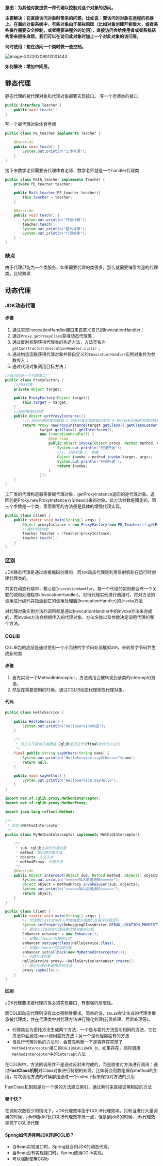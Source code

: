 ﻿﻿**意图：为其他对象提供一种代理以控制对这个对象的访问。**

**主要解决：在直接访问对象时带来的问题，比如说：要访问的对象在远程的机器上。在面向对象系统中，有些对象由于某些原因（比如对象创建开销很大，或者某些操作需要安全控制，或者需要进程外的访问），直接访问会给使用者或者系统结构带来很多麻烦，我们可以在访问此对象时加上一个对此对象的访问层。**

**何时使用：想在访问一个类时做一些控制。**

![image-20220209012001443](E:\学习笔记\typora\img\image-20220209012001443.png)

**如何解决：增加中间层。**
## 静态代理
静态代理的被代理对象和代理对象都要实现接口。
写一个老师类的接口

```java
public interface Teacher {
    public void teach();
}

```
写一个被代理对象体育老师

```java
public class PE_teacher implements Teacher {

    @Override
    public void teach() {
        System.out.println("上体育课");
    }
}
```
接下来数学老师需要去代理体育老师，数学老师就是一个handler代理类

```java
public class Math_teacher implements Teacher {
    private PE_teacher teacher;

    public Math_teacher(PE_teacher teacher){
        this.teacher = teacher;
    }

    @Override
    public void teach() {
        System.out.println("开始代理");
        teacher.teach();
        System.out.println("额外补课");
        System.out.println("代理结束");
    }
}

```
### 缺点

由于代理只能为一个类服务，如果需要代理的类很多，那么就需要编写大量的代理类，比较繁琐

## 动态代理

### JDK动态代理

#### 步骤

1. 通过实现InvocationHandler接口来自定义自己的InvocationHandler；
2. 通过`Proxy.getProxyClass`获得动态代理类；
3. 通过反射机制获得代理类的构造方法，方法签名为`getConstructor(InvocationHandler.class)`；
4. 通过构造函数获得代理对象并将自定义的`InvocationHandler`实例对象传为参数传入；
5. 通过代理对象调用目标方法；

```java
//自己封装一个代理类工厂
public class ProxyFactory {
    //目标对象
    private Object target;

    public ProxyFactory(Object target){
        this.target = target;
    }
	//返回增强后的类
    public Object getProxyInstance(){
        //1.目标对象的类加载器 2.目标对象实现的接口类型 3.执行目标对象的方法时触发此方法
        return Proxy.newProxyInstance(target.getClass().getClassLoader(),
                target.getClass().getInterfaces(),
                new InvocationHandler() {
                    @Override
                    public Object invoke(Object proxy, Method method, Object[] args) throws Throwable {
                        System.out.println("代理开始");
                        //1. 目标对象 2. 参数
                        Object invoke = method.invoke(target, args);
                        System.out.println("开始补课");
                        return invoke;
                    }
                });
    }
}
```
工厂类的代理构造器需要被代理对象，getProxyInstance返回的是代理对象。返回的是Proxy.newProxyInstance方法new出来的对象。此方法参数是固定的，第三个参数是一个类，里面重写的方法便是具体的增强代理实现。

```java
public class Client {
    public static void main(String[] args) {
        Object proxyInstance = new ProxyFactory(new PE_Teacher()).getProxyInstance();
        //强转代理对象
        Teacher teacher = (Teacher)proxyInstance;
        teacher.teach();
    }
}

```

### 区别

JDK静态代理是通过直接编码创建的，而`JDK`动态代理是利用反射机制在运行时创建代理类的。

其实在动态代理中，核心是`InvocationHandler`。每一个代理的实例都会有一个关联的调用处理程序(InvocationHandler)。对待代理实例进行调用时，将对方法的调用进行编码并指派到它的调用处理器(InvocationHandler)的`invoke`方法

对代理对象实例方法的调用都是通过InvocationHandler中的invoke方法来完成的，而invoke方法会根据传入的代理对象、方法名称以及参数决定调用代理的哪个方法。

### CGLIB

CGLIB包的底层是通过使用一个小而快的字节码处理框架`ASM`，来转换字节码并生成新的类

#### 步骤

1. 首先实现一个MethodInterceptor，方法调用会被转发到该类的intercept()方法。
2. 然后在需要使用的时候，通过CGLIB动态代理获取代理对象。

#### 代码

```java
public class HelloService {
 
    public HelloService() {
        System.out.println("HelloService构造");
    }
 
    /**
     * 该方法不能被子类覆盖,Cglib是无法代理final修饰的方法的
     */
    final public String sayOthers(String name) {
        System.out.println("HelloService:sayOthers>>"+name);
        return null;
    }
 
    public void sayHello() {
        System.out.println("HelloService:sayHello");
    }
}
```

```java
import net.sf.cglib.proxy.MethodInterceptor;
import net.sf.cglib.proxy.MethodProxy;
 
import java.lang.reflect.Method;
 
/**
 * 自定义MethodInterceptor
 */
public class MyMethodInterceptor implements MethodInterceptor{
 
    /**
     * sub：cglib生成的代理对象
     * method：被代理对象方法
     * objects：方法入参
     * methodProxy: 代理方法
     */
    @Override
    public Object intercept(Object sub, Method method, Object[] objects, MethodProxy methodProxy) throws Throwable {
        System.out.println("======插入前置通知======");
        Object object = methodProxy.invokeSuper(sub, objects);
        System.out.println("======插入后者通知======");
        return object;
    }
}
```

```java
public class Client {
    public static void main(String[] args) {
        // 代理类class文件存入本地磁盘方便我们反编译查看源码
        System.setProperty(DebuggingClassWriter.DEBUG_LOCATION_PROPERTY, "D:\\code");
        // 通过CGLIB动态代理获取代理对象的过程
        Enhancer enhancer = new Enhancer();
        // 设置enhancer对象的父类
        enhancer.setSuperclass(HelloService.class);
        // 设置enhancer的回调对象
        enhancer.setCallback(new MyMethodInterceptor());
        // 创建代理对象
        HelloService proxy= (HelloService)enhancer.create();
        // 通过代理对象调用目标方法
        proxy.sayHello();
    }
}
```

#### 区别

JDK代理要求被代理的类必须实现接口，有很强的局限性。

而CGLIB动态代理则没有此类强制性要求。简单的说，`CGLIB`会让生成的代理类继承被代理类，并在代理类中对代理方法进行强化处理(前置处理、后置处理等)。

- 代理类会为委托方法生成两个方法，一个是与委托方法签名相同的方法，它在方法中会通过`super`调用委托方法；另一个是代理类独有的方法
- 当执行代理对象的方法时，会首先判断一下是否存在实现了`MethodInterceptor`接口的`CGLIB$CALLBACK_0`;，如果存在，则将调用`MethodInterceptor`中的`intercept`方法

在CGLIB中，方法的调用并不是通过反射来完成的，而是直接对方法进行调用：通过**FastClass机制**对Class对象进行特别的处理，比如将会用数组保存method的引用，每次调用方法的时候都是通过一个index下标来保持对方法的引用

FastClass机制就是对一个类的方法建立索引，通过索引来直接调用相应的方法

#### 哪个快？

在调用次数较少的情况下，JDK代理效率高于CGLIB代理效率。只有当进行大量调用的时候，jdk6和jdk7比CGLIB代理效率低一点，但是到jdk8的时候，jdk代理效率高于CGLIB代理

#### Spring如何选择用JDK还是CGLIB？

- 当Bean实现接口时，Spring就会用JDK的动态代理。
- 当Bean没有实现接口时，Spring使用CGlib实现。
- 可以强制使用CGlib

